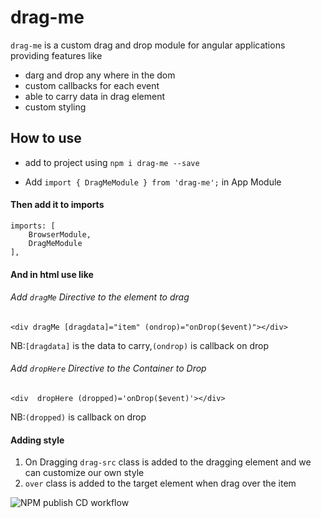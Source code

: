 # drag-me
 `drag-me` is a custom drag and drop module for angular applications providing features like
 - darg and drop any where in the dom
 - custom callbacks for each event
 - able to carry data in drag element
 - custom styling

## How to use

- add to project using `npm i drag-me --save`

- Add `import { DragMeModule } from 'drag-me';` in App  Module

#### Then add it to imports
    imports: [
        BrowserModule,
        DragMeModule
    ],

#### And in html use like

###### Add `dragMe` Directive to the element to drag

    <div dragMe [dragdata]="item" (ondrop)="onDrop($event)"></div>

NB:`[dragdata]` is the data to carry,`(ondrop)` is callback on drop

###### Add `dropHere` Directive to the Container to Drop

    <div  dropHere (dropped)='onDrop($event)'></div>

NB:`(dropped)` is callback on drop
#### Adding style

1. On Dragging `drag-src` class is added to the dragging element and we can customize our own style
2. `over` class is added to the target element when drag over the item

![NPM publish CD workflow](https://github.com/edisonaugusthy/ng7-DragAndDrop/workflows/NPM%20publish%20CD%20workflow/badge.svg)